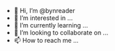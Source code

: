 - 👋 Hi, I’m @bynreader
- 👀 I’m interested in ...
- 🌱 I’m currently learning ...
- 💞️ I’m looking to collaborate on ...
- 📫 How to reach me ...

<!---
bynreader/bynreader is a ✨ special ✨ repository because its `README.md` (this file) appears on your GitHub profile.
You can click the Preview link to take a look at your changes.
--->
